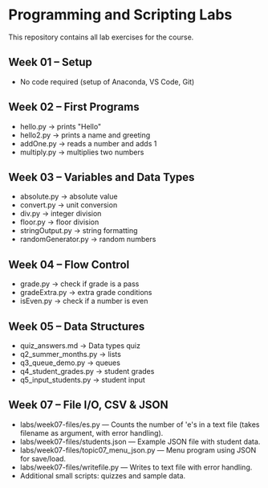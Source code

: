 # Programming and Scripting Labs

This repository contains all lab exercises for the course.

## Week 01 – Setup
- No code required (setup of Anaconda, VS Code, Git)

## Week 02 – First Programs
- hello.py → prints "Hello"
- hello2.py → prints a name and greeting
- addOne.py → reads a number and adds 1
- multiply.py → multiplies two numbers

## Week 03 – Variables and Data Types
- absolute.py → absolute value
- convert.py → unit conversion
- div.py → integer division
- floor.py → floor division
- stringOutput.py → string formatting
- randomGenerator.py → random numbers

## Week 04 – Flow Control
- grade.py → check if grade is a pass
- gradeExtra.py → extra grade conditions
- isEven.py → check if a number is even

## Week 05 – Data Structures
- quiz_answers.md → Data types quiz
- q2_summer_months.py → lists
- q3_queue_demo.py → queues
- q4_student_grades.py → student grades
- q5_input_students.py → student input

## Week 07 – File I/O, CSV & JSON
- labs/week07-files/es.py — Counts the number of 'e's in a text file (takes filename as argument, with error handling).
- labs/week07-files/students.json — Example JSON file with student data.
- labs/week07-files/topic07_menu_json.py — Menu program using JSON for save/load.
- labs/week07-files/writefile.py — Writes to text file with error handling.
- Additional small scripts: quizzes and sample data.
